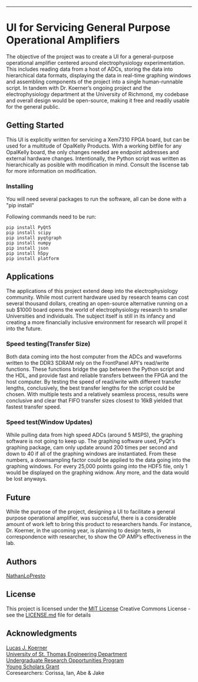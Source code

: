 
***
# UI for Servicing General Purpose Operational Amplifiers

The objective of the project was to create a UI for a general-purpose operational amplifier centered around electrophysiology experimentation. This includes reading data from a host of ADCs, storing the data into hierarchical data formats, displaying the data in real-time graphing windows and assembling components of the project into a single human-runnable script. In tandem with Dr. Koerner’s ongoing project and the electrophysiology department at the University of Richmond, my codebase and overall design would be open-source, making it free and readily usable for the general public.


## Getting Started

This UI is explicitly written for servicing a Xem7310 FPGA board, but can be used for a multitude of OpalKelly Products. With a working bitfile for any OpalKelly board, the only changes needed are endpoint addresses and external hardware changes. Intentionally, the Python script was written as hierarchically as posible with modification in mind. Consult the liscense tab for more information on modification.


### Installing

You will need several packages to run the software, all can be done with a "pip install"

Following commands need to be run:

    pip install PyQt5
    pip install scipy
    pip install pyqtgraph
    pip install numpy
    pip install json
    pip install h5py
    pip install platform


## Applications

The applications of this project extend deep into the electrophysiology community. While most current hardware used by research teams can cost several thousand dollars, creating an open-source alternative running on a sub $1000 board opens the world of electrophysiology research to smaller Universities and individuals. The subject itself is still in its infancy and creating a more financially inclusive environment for research will propel it into the future.


### Speed testing(Transfer Size)

Both data coming into the host computer from the ADCs and waveforms written to the DDR3 SDRAM rely on the FrontPanel API's read/write functions. These functions bridge the gap between the Python script and the HDL, and provide fast and reliable transfers between the FPGA and the host computer. By testing the speed of read/write with different transfer lengths, conclusively, the best transfer lengths for the script could be chosen. With multiple tests and a relatively seamless process, results were conclusive and clear that FIFO transfer sizes closest to 16kB yielded that fastest transfer speed.


### Speed test(Window Updates)

While pulling data from high speed ADCs (around 5 MSPS), the graphing software is not going to keep up. The graphing software used, PyQt's graphing package, cam only update around 200 times per second and down to 40 if all of the graphing windows are instantiated. From these numbers, a downsampling factor could be applied to the data going into the graphing windows. For every 25,000 points going into the HDF5 file, only 1 would be displayed on the graphing widnow. Any more, and the data would be lost anyways. 


## Future

While the purpose of the project, designing a UI to facilitate a general purpose operational amplifier, was successful, there is a considerable amount of work left to bring this product to researchers hands. For instance, Dr. Koerner, in the upcoming year, is planning to design tests, in correspondence with researcher, to show the OP AMP’s effectiveness in the lab.


## Authors

[NathanLoPresto](https://github.com/NathanLoPresto)


## License

This project is licensed under the [MIT License](LICENSE.md)
Creative Commons License - see the [LICENSE.md](LICENSE.md) file for
details


## Acknowledgments

[Lucas J. Koerner](https://lucask07.github.io/) </br>
[University of St. Thomas Engineering Department](https://www.stthomas.edu/engineering/)</br>
[Undergraduate Research Opportunities Program](https://www.stthomas.edu/urop/) </br>
[Young Scholars Grant](https://one.stthomas.edu/sites/undergraduate-research-opportunities-program-urop/SitePage/77799/young-scholars-grants)</br>
Coresearchers: Corissa, Ian, Abe & Jake